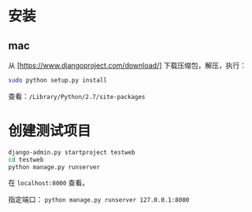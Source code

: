 # 安装

## mac

从 [https://www.djangoproject.com/download/] 下载压缩包，解压，执行：

```bash
sudo python setup.py install
```

查看：`/Library/Python/2.7/site-packages`



# 创建测试项目

```sh
django-admin.py startproject testweb
cd testweb
python manage.py runserver
```

在 `localhost:8000` 查看。

指定端口： `python manage.py runserver 127.0.0.1:8000`



